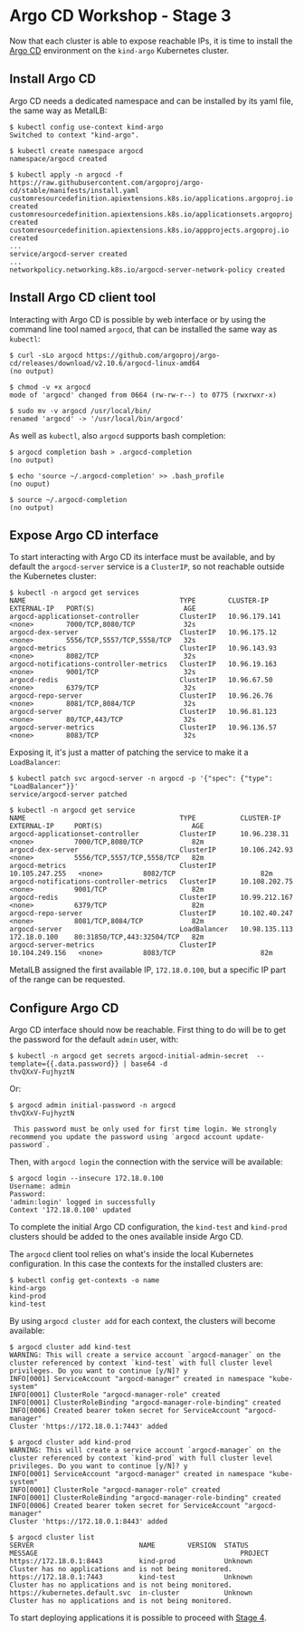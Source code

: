 # Argo CD Workshop - Stage 3

Now that each cluster is able to expose reachable IPs, it is time to install
the [Argo CD](https://argo-cd.readthedocs.io/) environment on the `kind-argo`
Kubernetes cluster.

## Install Argo CD

Argo CD needs a dedicated namespace and can be installed by its yaml file, the
same way as MetalLB:

```console
$ kubectl config use-context kind-argo 
Switched to context "kind-argo".

$ kubectl create namespace argocd
namespace/argocd created

$ kubectl apply -n argocd -f https://raw.githubusercontent.com/argoproj/argo-cd/stable/manifests/install.yaml
customresourcedefinition.apiextensions.k8s.io/applications.argoproj.io created
customresourcedefinition.apiextensions.k8s.io/applicationsets.argoproj.io created
customresourcedefinition.apiextensions.k8s.io/appprojects.argoproj.io created
...
service/argocd-server created
...
networkpolicy.networking.k8s.io/argocd-server-network-policy created
```

## Install Argo CD client tool

Interacting with Argo CD is possible by web interface or by using the command
line tool named `argocd`, that can be installed the same way as `kubectl`:

```console
$ curl -sLo argocd https://github.com/argoproj/argo-cd/releases/download/v2.10.6/argocd-linux-amd64
(no output)

$ chmod -v +x argocd 
mode of 'argocd' changed from 0664 (rw-rw-r--) to 0775 (rwxrwxr-x)

$ sudo mv -v argocd /usr/local/bin/
renamed 'argocd' -> '/usr/local/bin/argocd'
```

As well as `kubectl`, also `argocd` supports bash completion:

```console
$ argocd completion bash > .argocd-completion
(no output)

$ echo 'source ~/.argocd-completion' >> .bash_profile
(no ouput)

$ source ~/.argocd-completion
(no output)
```

## Expose Argo CD interface

To start interacting with Argo CD its interface must be available, and by
default the `argocd-server` service is a `ClusterIP`, so not reachable outside
the Kubernetes cluster:

```console
$ kubectl -n argocd get services
NAME                                      TYPE        CLUSTER-IP      EXTERNAL-IP   PORT(S)                      AGE
argocd-applicationset-controller          ClusterIP   10.96.179.141   <none>        7000/TCP,8080/TCP            32s
argocd-dex-server                         ClusterIP   10.96.175.12    <none>        5556/TCP,5557/TCP,5558/TCP   32s
argocd-metrics                            ClusterIP   10.96.143.93    <none>        8082/TCP                     32s
argocd-notifications-controller-metrics   ClusterIP   10.96.19.163    <none>        9001/TCP                     32s
argocd-redis                              ClusterIP   10.96.67.50     <none>        6379/TCP                     32s
argocd-repo-server                        ClusterIP   10.96.26.76     <none>        8081/TCP,8084/TCP            32s
argocd-server                             ClusterIP   10.96.81.123    <none>        80/TCP,443/TCP               32s
argocd-server-metrics                     ClusterIP   10.96.136.57    <none>        8083/TCP                     32s
```

Exposing it, it's just a matter of patching the service to make it a
`LoadBalancer`:

```console
$ kubectl patch svc argocd-server -n argocd -p '{"spec": {"type": "LoadBalancer"}}'
service/argocd-server patched

$ kubectl -n argocd get service
NAME                                      TYPE           CLUSTER-IP       EXTERNAL-IP     PORT(S)                      AGE
argocd-applicationset-controller          ClusterIP      10.96.238.31     <none>          7000/TCP,8080/TCP            82m
argocd-dex-server                         ClusterIP      10.106.242.93    <none>          5556/TCP,5557/TCP,5558/TCP   82m
argocd-metrics                            ClusterIP      10.105.247.255   <none>          8082/TCP                     82m
argocd-notifications-controller-metrics   ClusterIP      10.108.202.75    <none>          9001/TCP                     82m
argocd-redis                              ClusterIP      10.99.212.167    <none>          6379/TCP                     82m
argocd-repo-server                        ClusterIP      10.102.40.247    <none>          8081/TCP,8084/TCP            82m
argocd-server                             LoadBalancer   10.98.135.113    172.18.0.100    80:31850/TCP,443:32504/TCP   82m
argocd-server-metrics                     ClusterIP      10.104.249.156   <none>          8083/TCP                     82m
```

MetalLB assigned the first available IP, `172.18.0.100`, but a specific IP part
of the range can be requested.

## Configure Argo CD

Argo CD interface should now be reachable. First thing to do will be to get the
password for the default `admin` user, with:

```console
$ kubectl -n argocd get secrets argocd-initial-admin-secret  --template={{.data.password}} | base64 -d
thvQXxV-FujhyztN
```

Or:

```console
$ argocd admin initial-password -n argocd
thvQXxV-FujhyztN

 This password must be only used for first time login. We strongly recommend you update the password using `argocd account update-password`.
```

Then, with `argocd login` the connection with the service will be available:

```console
$ argocd login --insecure 172.18.0.100
Username: admin
Password: 
'admin:login' logged in successfully
Context '172.18.0.100' updated
```

To complete the initial Argo CD configuration, the `kind-test` and `kind-prod`
clusters should be added to the ones available inside Argo CD.

The `argocd` client tool relies on what's inside the local Kubernetes
configuration. In this case the contexts for the installed clusters are:

```console
$ kubectl config get-contexts -o name
kind-argo
kind-prod
kind-test
```

By using `argocd cluster add` for each context, the clusters will become
available:

```console
$ argocd cluster add kind-test
WARNING: This will create a service account `argocd-manager` on the cluster referenced by context `kind-test` with full cluster level privileges. Do you want to continue [y/N]? y
INFO[0001] ServiceAccount "argocd-manager" created in namespace "kube-system"
INFO[0001] ClusterRole "argocd-manager-role" created
INFO[0001] ClusterRoleBinding "argocd-manager-role-binding" created
INFO[0006] Created bearer token secret for ServiceAccount "argocd-manager"
Cluster 'https://172.18.0.1:7443' added

$ argocd cluster add kind-prod
WARNING: This will create a service account `argocd-manager` on the cluster referenced by context `kind-prod` with full cluster level privileges. Do you want to continue [y/N]? y
INFO[0001] ServiceAccount "argocd-manager" created in namespace "kube-system"
INFO[0001] ClusterRole "argocd-manager-role" created
INFO[0001] ClusterRoleBinding "argocd-manager-role-binding" created
INFO[0006] Created bearer token secret for ServiceAccount "argocd-manager"
Cluster 'https://172.18.0.1:8443' added

$ argocd cluster list 
SERVER                          NAME        VERSION  STATUS      MESSAGE                                                  PROJECT
https://172.18.0.1:8443         kind-prod            Unknown     Cluster has no applications and is not being monitored.
https://172.18.0.1:7443         kind-test            Unknown     Cluster has no applications and is not being monitored.
https://kubernetes.default.svc  in-cluster           Unknown     Cluster has no applications and is not being monitored.
```

To start deploying applications it is possible to proceed with [Stage 4](Stage-4-Argo-CD-Application-Test.md).
